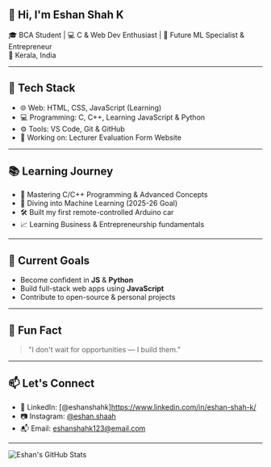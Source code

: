 ## 👋 Hi, I'm Eshan Shah K

🎓 BCA Student | 💻 C & Web Dev Enthusiast | 🚀 Future ML Specialist & Entrepreneur  
📍 Kerala, India

---

## 🔧 Tech Stack

- 🌐 Web: HTML, CSS, JavaScript (Learning)
- 💻 Programming: C, C++, Learning JavaScript & Python
- ⚙️ Tools: VS Code, Git & GitHub
- 📱 Working on: Lecturer Evaluation Form Website

---

## 📚 Learning Journey

- 📘 Mastering C/C++ Programming & Advanced Concepts
- 🧠 Diving into Machine Learning (2025-26 Goal)
- 🛠️ Built my first remote-controlled Arduino car
- 📈 Learning Business & Entrepreneurship fundamentals

---

## 📌 Current Goals

- Become confident in **JS** & **Python**
- Build full-stack web apps using **JavaScript**
- Contribute to open-source & personal projects

---

## 🧠 Fun Fact

> "I don't wait for opportunities — I build them."

---

## 📫 Let's Connect

- 💼 LinkedIn: [@eshanshahk]https://www.linkedin.com/in/eshan-shah-k/
- 📷 Instagram: [@eshan.shaah](https://instagram.com/eshan.shaah)
- 📬 Email: eshanshahk123@email.com

---

![Eshan's GitHub Stats](https://github-readme-stats.vercel.app/api?username=eshanshahk&show_icons=true&theme=radical)
